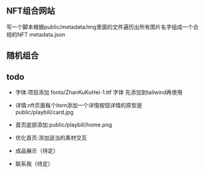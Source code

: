## NFT组合网站
写一个脚本根据public/metadata/img里面的文件遍历出所有图片名字组成一个合规的NFT metadata.json

## 随机组合

## todo
- 字体:项目添加 fonts/ZhanKuKuHei-1.ttf 字体 先添加到tailwind再使用
- 详情:nft页面每个item添加一个详情按钮详情的原型是public/playbill/card.jpg
- 首页底部添加:public/playbill/home.png
- 优化首页:添加适当的素材交互

- 成品展示（待定）
- 联系我（待定）

